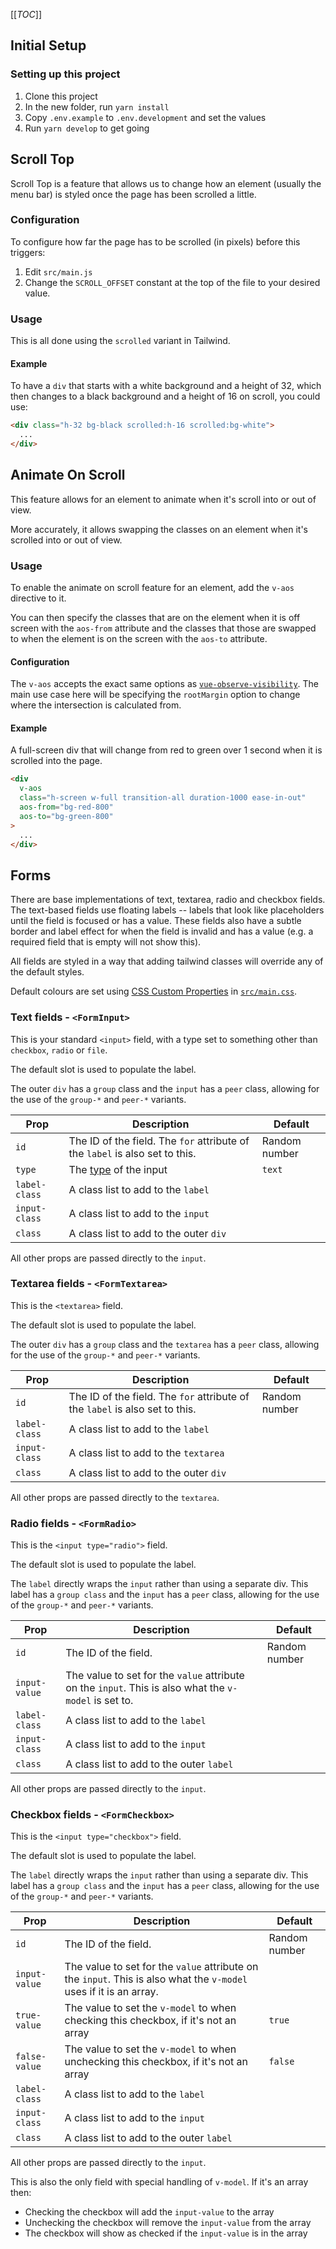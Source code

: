 [[_TOC_]]

## Initial Setup

### Setting up this project

1. Clone this project
1. In the new folder, run `yarn install`
1. Copy `.env.example` to `.env.development` and set the values
1. Run `yarn develop` to get going

## Scroll Top

Scroll Top is a feature that allows us to change how an element (usually the
menu bar) is styled once the page has been scrolled a little.

### Configuration

To configure how far the page has to be scrolled (in pixels) before this
triggers:

1. Edit `src/main.js`
1. Change the `SCROLL_OFFSET` constant at the top of the file to your desired
   value.

### Usage

This is all done using the `scrolled` variant in Tailwind.

#### Example

To have a `div` that starts with a white background and a height of 32, which
then changes to a black background and a height of 16 on scroll, you could use:

```html
<div class="h-32 bg-black scrolled:h-16 scrolled:bg-white">
  ...
</div>
```

## Animate On Scroll

This feature allows for an element to animate when it's scroll into or out of
view.

More accurately, it allows swapping the classes on an element when it's
scrolled into or out of view.

### Usage

To enable the animate on scroll feature for an element, add the `v-aos`
directive to it.

You can then specify the classes that are on the element when it is off screen
with the `aos-from` attribute and the classes that those are swapped to when
the element is on the screen with the `aos-to` attribute.

#### Configuration

The `v-aos` accepts the exact same options as [`vue-observe-visibility`][obs].
The main use case here will be specifying the `rootMargin` option to change
where the intersection is calculated from.

#### Example

A full-screen div that will change from red to green over 1 second when it is
scrolled into the page.

```html
<div
  v-aos
  class="h-screen w-full transition-all duration-1000 ease-in-out"
  aos-from="bg-red-800"
  aos-to="bg-green-800"
>
  ...
</div>
```

## Forms

There are base implementations of text, textarea, radio and checkbox fields.
The text-based fields use floating labels -- labels that look like placeholders
until the field is focused or has a value. These fields also have a subtle
border and label effect for when the field is invalid and has a value (e.g. a
required field that is empty will not show this).

All fields are styled in a way that adding tailwind classes will override any of the default styles.

Default colours are set using [CSS Custom Properties][props] in
[`src/main.css`](src/main.css).

### Text fields - `<FormInput>`

This is your standard `<input>` field, with a type set to something other than
`checkbox`, `radio` or `file`.

The default slot is used to populate the label.

The outer `div` has a `group` class and the `input` has a `peer` class,
allowing for the use of the `group-*` and `peer-*` variants.

| Prop | Description | Default |
| --- | --- | --- |
| `id` | The ID of the field. The `for` attribute of the `label` is also set to this. | Random number |
| `type` | The [type][type] of the input | `text` |
| `label-class` | A class list to add to the `label` | |
| `input-class` | A class list to add to the `input` | |
| `class` | A class list to add to the outer `div` | |

All other props are passed directly to the `input`.

### Textarea fields - `<FormTextarea>`

This is the `<textarea>` field.

The default slot is used to populate the label.

The outer `div` has a `group` class and the `textarea` has a `peer` class,
allowing for the use of the `group-*` and `peer-*` variants.

| Prop | Description | Default |
| --- | --- | --- |
| `id` | The ID of the field. The `for` attribute of the `label` is also set to this. | Random number |
| `label-class` | A class list to add to the `label` | |
| `input-class` | A class list to add to the `textarea` | |
| `class` | A class list to add to the outer `div` | |

All other props are passed directly to the `textarea`.

### Radio fields - `<FormRadio>`

This is the `<input type="radio">` field.

The default slot is used to populate the label.

The `label` directly wraps the `input` rather than using a separate div. This
label has a `group class` and the `input` has a `peer` class, allowing for the
use of the `group-*` and `peer-*` variants.

| Prop | Description | Default |
| --- | --- | --- |
| `id` | The ID of the field. | Random number |
| `input-value` | The value to set for the `value` attribute on the `input`. This is also what the `v-model` is set to. | |
| `label-class` | A class list to add to the `label` | |
| `input-class` | A class list to add to the `input` | |
| `class` | A class list to add to the outer `label` | |

All other props are passed directly to the `input`.

### Checkbox fields - `<FormCheckbox>`

This is the `<input type="checkbox">` field.

The default slot is used to populate the label.

The `label` directly wraps the `input` rather than using a separate div. This
label has a `group class` and the `input` has a `peer` class, allowing for the
use of the `group-*` and `peer-*` variants.

| Prop | Description | Default |
| --- | --- | --- |
| `id` | The ID of the field. | Random number |
| `input-value` | The value to set for the `value` attribute on the `input`. This is also what the `v-model` uses if it is an array. | |
| `true-value` | The value to set the `v-model` to when checking this checkbox, if it's not an array | `true` |
| `false-value` | The value to set the `v-model` to when unchecking this checkbox, if it's not an array | `false` |
| `label-class` | A class list to add to the `label` | |
| `input-class` | A class list to add to the `input` | |
| `class` | A class list to add to the outer `label` | |

All other props are passed directly to the `input`.

This is also the only field with special handling of `v-model`. If it's an
array then:
* Checking the checkbox will add the `input-value` to the array
* Unchecking the checkbox will remove the `input-value` from the array
* The checkbox will show as checked if the `input-value` is in the array

[obs]: https://www.npmjs.com/package/vue-observe-visibility#usage
[props]: https://developer.mozilla.org/en-US/docs/Web/CSS/Using_CSS_custom_properties
[type]: https://developer.mozilla.org/en-US/docs/Web/HTML/Element/input#input_types
